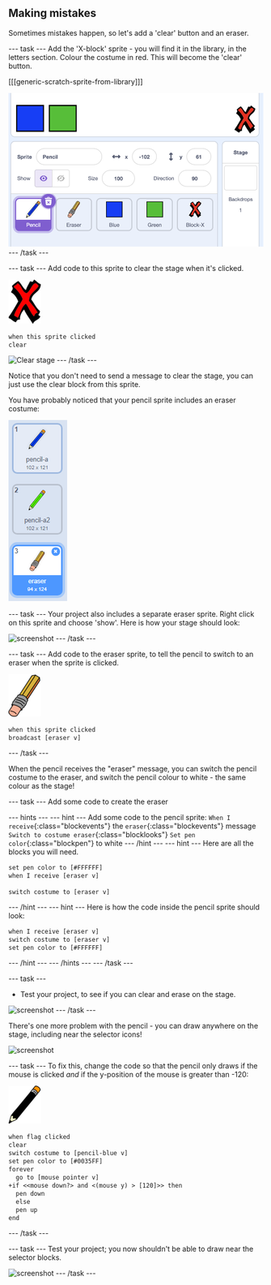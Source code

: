 ## Making mistakes

Sometimes mistakes happen, so let's add a 'clear' button and an eraser.

--- task ---
Add the 'X-block' sprite - you will find it in the library, in the letters section. Colour the costume in red. This will become the 'clear' button.

[[[generic-scratch-sprite-from-library]]]

![screenshot](images/paint-x.png)
--- /task ---

--- task ---
Add code to this sprite to clear the stage when it's clicked.

![cross](images/cross.png)
```blocks
when this sprite clicked
clear
```
![Clear stage](images/clear-stage.png)
--- /task ---

Notice that you don't need to send a message to clear the stage, you can just use the clear block from this sprite.

You have probably noticed that your pencil sprite includes an eraser costume:

![screenshot](images/paint-eraser-costume.png)

--- task ---
Your project also includes a separate eraser sprite. Right click on this sprite and choose 'show'. Here is how your stage should look:

![screenshot](images/paint-eraser-stage.png)
--- /task ---

--- task ---
Add code to the eraser sprite, to tell the pencil to switch to an eraser when the sprite is clicked.

![eraser](images/eraser.png)
```blocks
when this sprite clicked
broadcast [eraser v]
```
--- /task ---

When the pencil receives the "eraser" message, you can switch the pencil costume to the eraser, and switch the pencil colour to white - the same colour as the stage!

--- task ---
Add some code to create the eraser

--- hints ---
--- hint ---
Add some code to the pencil sprite:
`When I receive`{:class="blockevents"} the `eraser`{:class="blockevents"} message
`Switch to costume eraser`{:class="blocklooks"} 
`Set pen color`{:class="blockpen"} to white
--- /hint ---
--- hint ---
Here are all the blocks you will need.
```blocks
set pen color to [#FFFFFF]
when I receive [eraser v]

switch costume to [eraser v]
```
--- /hint ---
--- hint ---
Here is how the code inside the pencil sprite should look:
```blocks
when I receive [eraser v]
switch costume to [eraser v]
set pen color to [#FFFFFF]
```
--- /hint ---
--- /hints ---
--- /task ---

--- task ---
+ Test your project, to see if you can clear and erase on the stage.

![screenshot](images/paint-erase-test.png)
--- /task ---

There's one more problem with the pencil - you can draw anywhere on the stage, including near the selector icons!

![screenshot](images/paint-draw-problem.png)

--- task ---
To fix this, change the code so that the pencil only draws if the mouse is clicked _and_ if the y-position of the mouse is greater than -120:

![pencil](images/pencil.png)
```blocks
when flag clicked
clear
switch costume to [pencil-blue v]
set pen color to [#0035FF]
forever
  go to [mouse pointer v]
+if <<mouse down?> and <(mouse y) > [120]>> then 
  pen down
  else
  pen up
end
```
--- /task ---

--- task ---
Test your project; you now shouldn't be able to draw near the selector blocks.

![screenshot](images/paint-fixed.png)
--- /task ---
